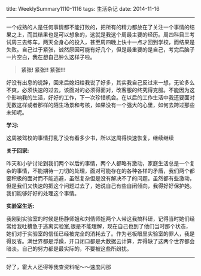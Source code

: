 title: WeeklySummary1110-1116
tags: 生活杂记
date: 2014-11-16
***
一个成熟的人是任何事情都不能打败的，把所有的精力都放在了关注一个事情的结果之上，而其结果也是可以想象的，这就是我这个周最主要的经历。周四科目三考试周三去练车，两天全身心的投入，甚至周四晚上快十一点才回到学校，而结果是失败。自己过于紧张，诚然原因可能有好几个，但是最重要的是自己，考完后脑子一片空白，我在想自己肿么这样子啦。

> **紧张! 紧张!! 紧张!!!**

好没有出息的说辞，回来后媳妇给我说了好多，其实我自己反过来一想，无论多么不爽，必须快速的过去，该面对的必须得面对，改客服的终究得克服。不能因为这个影响我的生活，好好的工作，下一次珍惜机会。在以后的工作生活中我还要面对无数这样或者那样的陌生场景和考核，如果没有一个强大的心里，如何去跨过那些未知呢。

**学习:**

这周被驾校的事情打乱了没有看多少书，所以这周得快速恢复，继续继续

**关于回家:**

昨天和小驴讨论到我们两个以后的事情，两个人都略有激动，家庭生活总是一个复杂的事情，不能期待一刀切的处理，面对可能存在的各种各样的矛盾，我们两个都要积极的面对而不能逃避，虽然复杂但是没有解决不了的问题。虽然都有些激动，但是我们又快速的把这个问题过去了，她说自己有些自闭倾向，我得好好保护她。我们能够好好的处理这个事情。

**实验室生活:**

我刚到实验室的时候是杨静师姐和刘倩师姐两个人带这我搞科研，记得当时她们经常给我吐槽急于逃离实验室,很是不能理解，现在自己也到了他们当时那个状态，她们对于实验室的信任已经被完全的消耗去了。作为老板眼里实验室的罪人，我是得反省。满世界都是浮躁，开口闭口都是大数据云计算，弄得缺了这两个世界都会暗淡。自己的努力都是最实际的，不要被这些所纷扰。

***
好了，霍大人还得等我查资料呢～～速度闪那


